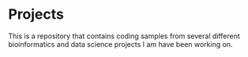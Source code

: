 # Projects

This is a repository that contains coding samples from several different bioinformatics and data science projects I am have been working on.
